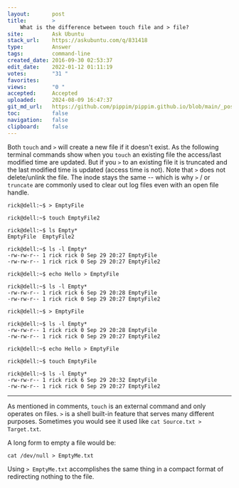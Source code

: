 ```yaml
---
layout:       post
title:        >
    What is the difference between touch file and > file?
site:         Ask Ubuntu
stack_url:    https://askubuntu.com/q/831418
type:         Answer
tags:         command-line
created_date: 2016-09-30 02:53:37
edit_date:    2022-01-12 01:11:19
votes:        "31 "
favorites:    
views:        "0 "
accepted:     Accepted
uploaded:     2024-08-09 16:47:37
git_md_url:   https://github.com/pippim/pippim.github.io/blob/main/_posts/2016/2016-09-30-What-is-the-difference-between-touch-file-and-_-file_.md
toc:          false
navigation:   false
clipboard:    false
---
```


Both `touch` and `>` will create a new file if it doesn't exist. As the following terminal commands show when you `touch` an existing file the access/last modified time are updated. But if you `>` to an existing file it is truncated and the last modified time is updated (access time is not).  Note that `>` does not delete/unlink the file.  The inode stays the same -- which is why `>` / or `truncate` are commonly used to clear out log files even with an open file handle.

``` 
rick@dell:~$ > EmptyFile

rick@dell:~$ touch EmptyFile2

rick@dell:~$ ls Empty*
EmptyFile  EmptyFile2

rick@dell:~$ ls -l Empty*
-rw-rw-r-- 1 rick rick 0 Sep 29 20:27 EmptyFile
-rw-rw-r-- 1 rick rick 0 Sep 29 20:27 EmptyFile2

rick@dell:~$ echo Hello > EmptyFile

rick@dell:~$ ls -l Empty*
-rw-rw-r-- 1 rick rick 6 Sep 29 20:28 EmptyFile
-rw-rw-r-- 1 rick rick 0 Sep 29 20:27 EmptyFile2

rick@dell:~$ > EmptyFile

rick@dell:~$ ls -l Empty*
-rw-rw-r-- 1 rick rick 0 Sep 29 20:28 EmptyFile
-rw-rw-r-- 1 rick rick 0 Sep 29 20:27 EmptyFile2

rick@dell:~$ echo Hello > EmptyFile

rick@dell:~$ touch EmptyFile

rick@dell:~$ ls -l Empty*
-rw-rw-r-- 1 rick rick 6 Sep 29 20:32 EmptyFile
-rw-rw-r-- 1 rick rick 0 Sep 29 20:27 EmptyFile2
```


----------

As mentioned in comments, `touch` is an external command and only operates on files. `>` is a shell built-in feature that serves many different purposes. Sometimes you would see it used like `cat Source.txt > Target.txt`. 

A long form to empty a file would be:

``` 
cat /dev/null > EmptyMe.txt
```

Using `> EmptyMe.txt` accomplishes the same thing in a compact format of redirecting nothing to the file.
